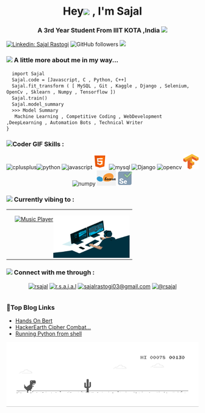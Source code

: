 <h1 align="center">Hey<img src="https://media.giphy.com/media/hvRJCLFzcasrR4ia7z/giphy.gif" width="30px"> , I'm Sajal </h1>
<h3 align="center">A 3rd Year Student From IIIT KOTA ,India <img src="https://media.giphy.com/media/WUlplcMpOCEmTGBtBW/giphy.gif" width="30"></h3>



[![Linkedin: Sajal Rastogi](https://img.shields.io/badge/-rsajal-blue?style=flat-square&logo=Linkedin&logoColor=white&link=https://www.linkedin.com/in/rsajal/)](https://www.linkedin.com/in/rsajal/)
![GitHub followers](https://img.shields.io/github/followers/r-sajal?label=Follow&style=social)
![](https://visitor-badge.glitch.me/badge?page_id=r-sajal.r-sajal)


### <img src="https://media.giphy.com/media/VgCDAzcKvsR6OM0uWg/giphy.gif" width="50" > A little more about me in my way...  

```
  import Sajal
  Sajal.code = [Javascript, C , Python, C++]
  Sajal.fit_transform ( [ MySQL , Git , Kaggle , Django , Selenium, OpenCv , Sklearn , Numpy , Tensorflow ])
  Sajal.train()
  Sajal.model_summary
  >>> Model Summary
   Machine Learning , Competitive Coding , WebDevelopment ,DeepLearning , Automation Bots , Technical Writer
}
```
### <img src="https://media.giphy.com/media/SWoSkN6DxTszqIKEqv/giphy.gif" alt="Coder GIF" width="50" height="50"> Skills :
<!-- BLOG-POST-LIST:START -->
<!-- BLOG-POST-LIST:END -->

<p align="center"><img src="https://devicons.github.io/devicon/devicon.git/icons/cplusplus/cplusplus-original.svg" alt="cplusplus" width="40" height="40"/><img src="https://devicons.github.io/devicon/devicon.git/icons/python/python-original.svg" alt="python" width="40" height="40"/>  <img src="https://devicons.github.io/devicon/devicon.git/icons/javascript/javascript-original.svg" alt="javascript" width="40" height="40"/><img src="https://github.com/r-sajal/r-sajal/blob/master/png/icons8-html-5-48.png" alt="HTML5" width="40" height="40"/>
 <img src="https://devicons.github.io/devicon/devicon.git/icons/mysql/mysql-original-wordmark.svg" alt="mysql" width="40" height="40"/> 
  <img src="https://upload.wikimedia.org/wikipedia/commons/7/75/Django_logo.svg" alt="Django" width="60" height="35"/>
  <img src="https://www.vectorlogo.zone/logos/opencv/opencv-icon.svg" alt="opencv" width="40" height="40"/> 
  <img src="https://github.com/r-sajal/r-sajal/blob/master/png/kisspng-tensorflow-deep-learning-keras-machine-learning-ca-thumbtack-5ac9a963e258c2.3736393915231655399271.png" alt="Tensorflow" width="40" height="40"/>
  <img src="https://upload.wikimedia.org/wikipedia/commons/1/1a/NumPy_logo.svg" alt="numpy" width="70" height="35"/>
  <img src="https://github.com/r-sajal/r-sajal/blob/master/png/sklearn-icon.png" alt="sklearn" width="50" height="40"/>
  

  <img src="https://github.com/r-sajal/r-sajal/blob/master/png/icons8-selenium-80.png" alt="Selenium" width="40" height="40"/>
 
### <img src="https://media.giphy.com/media/12oufCB0MyZ1Go/giphy.gif" width="50"> Currently vibing to : 
<table width="100%">
  <tr><td width="%100">
  
&nbsp; &nbsp; [![Music Player](https://novatorem.r-sajal.vercel.app/api/spotify)](https://open.spotify.com/user/ua70taj4y4dif649gwxv02c6w)
 <img align="right" alt="GIF" src="https://github.com/r-sajal/r-sajal/blob/master/png/code.gif?raw=true" width="200" height="110" />
</tr></td> </table>

### <img src="https://media.giphy.com/media/mGcNjsfWAjY5AEZNw6/giphy.gif" width="50"> Connect with me through : 
<table width="100%">
<p align = "center">
<a href="https://linkedin.com/in/rsajal" target="blank"><img align="center" src="https://cdn.jsdelivr.net/npm/simple-icons@3.0.1/icons/linkedin.svg" alt="rsajal" height="30" width="30" /></a>
<a href="https://instagram.com/r.s.a.j.a.l" target="blank"><img align="center" src="https://cdn.jsdelivr.net/npm/simple-icons@3.0.1/icons/instagram.svg" alt="r.s.a.j.a.l" height="30" width="30" /></a>
  <a href="mailto:sajalrastogi03@gmail.com" target="blank"><img align="center" src="https://cdn.jsdelivr.net/npm/simple-icons@3.0.1/icons/gmail.svg" alt="sajalrastogi03@gmail.com" height="30" width="30" /></a>
<a href="https://rsajal.medium.com/" target="blank"><img align="center" src="https://cdn.jsdelivr.net/npm/simple-icons@3.0.1/icons/medium.svg" alt="@rsajal" height="30" width="30" /></a></p></td></tr></table>
 <h3> 🤯Top Blog Links </h5>
<ul><li><a href ="https://medium.com/analytics-vidhya/transfer-learning-hands-on-bert-a6448e4f7d4d">Hands On Bert</a> </li>
  <li><a href ="https://rsajal.medium.com/hackerearths-cipher-combat-3-0-vapt-8ce854014980">HackerEarth Cipher Combat...</a> </li>
  <li><a href ="https://rsajal.medium.com/running-python-script-from-batch-file-6228bd2a473">Running Python from shell</a> </li>
  </ul>

![image](https://github.com/r-sajal/r-sajal/blob/master/png/dino.gif)



